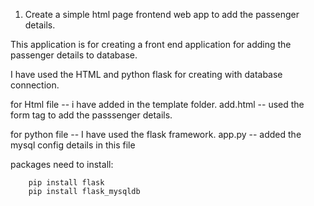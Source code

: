1. Create a simple html page frontend web app to add the passenger details.

This application is for creating a front end application for adding the passenger details  to database.

I have used the HTML and python flask for creating with database connection.

for Html file  --  i have added in the template folder.
    add.html -- used the form tag to add the passsenger details.

for python file -- I have used the flask framework.
    app.py -- added the mysql config details  in this file

packages need to install:

        pip install flask
        pip install flask_mysqldb
 